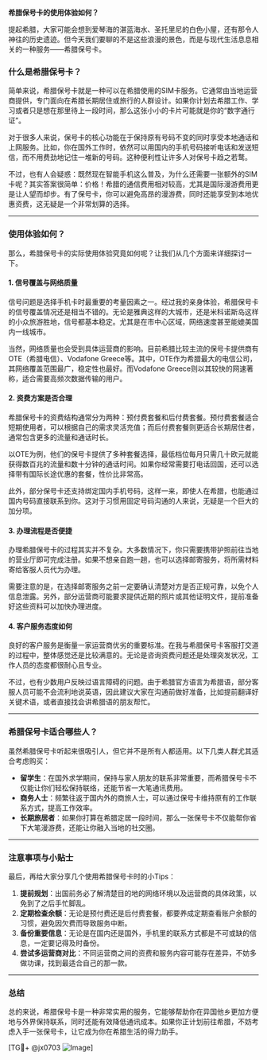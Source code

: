 **希腊保号卡的使用体验如何？**

提起希腊，大家可能会想到爱琴海的湛蓝海水、圣托里尼的白色小屋，还有那令人神往的历史遗迹。但今天我们要聊的不是这些浪漫的景色，而是与现代生活息息相关的一种服务——希腊保号卡。

### 什么是希腊保号卡？

简单来说，希腊保号卡就是一种可以在希腊使用的SIM卡服务。它通常由当地运营商提供，专门面向在希腊长期居住或旅行的人群设计。如果你计划去希腊工作、学习或者只是想在那里待上一段时间，那么这张小小的卡片可能就是你的“数字通行证”。

对于很多人来说，保号卡的核心功能在于保持原有号码不变的同时享受本地通话和上网服务。比如，你在国外工作时，依然可以用国内的手机号码接听电话和发送短信，而不用费劲地记住一堆新的号码。这种便利性让许多人对保号卡趋之若鹜。

不过，也有人会疑惑：既然现在智能手机这么普及，为什么还需要一张额外的SIM卡呢？其实答案很简单：价格！希腊的通信费用相对较高，尤其是国际漫游费用更是让人望而却步。有了保号卡，你可以避免高昂的漫游费，同时还能享受到本地优惠资费，这无疑是一个非常划算的选择。

---

### 使用体验如何？

那么，希腊保号卡的实际使用体验究竟如何呢？让我们从几个方面来详细探讨一下。

#### 1. **信号覆盖与网络质量**
信号问题是选择手机卡时最重要的考量因素之一。经过我的亲身体验，希腊保号卡的信号覆盖情况还是相当不错的。无论是雅典这样的大城市，还是米科诺斯岛这样的小众旅游胜地，信号都基本稳定。尤其是在市中心区域，网络速度甚至能媲美国内一线城市。

当然，网络质量也会受到具体运营商的影响。目前希腊比较主流的保号卡提供商有OTE（希腊电信）、Vodafone Greece等。其中，OTE作为希腊最大的电信公司，其网络覆盖范围最广，稳定性也最好。而Vodafone Greece则以其较快的网速著称，适合需要高频次数据传输的用户。

#### 2. **资费方案是否合理**
希腊保号卡的资费结构通常分为两种：预付费套餐和后付费套餐。预付费套餐适合短期使用者，可以根据自己的需求灵活充值；而后付费套餐则更适合长期居住者，通常包含更多的流量和通话时长。

以OTE为例，他们的保号卡提供了多种套餐选择，最低档位每月只需几十欧元就能获得数百兆的流量和数十分钟的通话时间。如果你经常需要打电话回国，还可以选择带有国际长途优惠的套餐，性价比非常高。

此外，部分保号卡还支持绑定国内手机号码，这样一来，即使人在希腊，也能通过国内号码直接联系到你。这对于习惯用固定号码沟通的人来说，无疑是一个巨大的加分项。

#### 3. **办理流程是否便捷**
办理希腊保号卡的过程其实并不复杂。大多数情况下，你只需要携带护照前往当地的营业厅即可完成注册。如果不想亲自跑一趟，也可以选择邮寄服务，将所需材料寄给客服人员代为办理。

需要注意的是，在选择邮寄服务之前一定要确认清楚对方是否正规可靠，以免个人信息泄露。另外，部分运营商可能要求提供近期的照片或其他证明文件，提前准备好这些资料可以加快办理进度。

#### 4. **客户服务态度如何**
良好的客户服务是衡量一家运营商优劣的重要标准。在我与希腊保号卡客服打交道的过程中，整体感觉还是比较满意的。无论是咨询资费问题还是处理突发状况，工作人员的态度都很耐心且专业。

不过，也有少数用户反映过语言障碍的问题。由于希腊官方语言为希腊语，部分客服人员可能不会流利地说英语，因此建议大家在沟通前做好准备，比如提前翻译好关键术语，或者直接找会讲希腊语的朋友帮忙。

---

### 希腊保号卡适合哪些人？
虽然希腊保号卡听起来很吸引人，但它并不是所有人都适用。以下几类人群尤其适合考虑购买：

- **留学生**：在国外求学期间，保持与家人朋友的联系非常重要，而希腊保号卡不仅能让你们轻松保持联络，还能节省一大笔通讯费用。
- **商务人士**：频繁往返于国内外的商旅人士，可以通过保号卡维持原有的工作联系方式，提高工作效率。
- **长期旅居者**：如果你打算在希腊定居一段时间，那么一张保号卡不仅能帮你省下大笔漫游费，还能让你融入当地的社交圈。

---

### 注意事项与小贴士

最后，再给大家分享几个使用希腊保号卡时的小Tips：

1. **提前规划**：出国前务必了解清楚目的地的网络环境以及运营商的具体政策，以免到了之后手忙脚乱。
2. **定期检查余额**：无论是预付费还是后付费套餐，都要养成定期查看账户余额的习惯，避免因欠费而导致服务中断。
3. **备份重要信息**：无论是在国内还是国外，手机里的联系方式都是不可或缺的信息，一定要记得及时备份。
4. **尝试多运营商对比**：不同运营商之间的资费和服务内容可能存在差异，不妨多做功课，找到最适合自己的那一款。

---

### 总结

总的来说，希腊保号卡是一种非常实用的服务，它能够帮助你在异国他乡更加方便地与外界保持联系，同时还能有效降低通讯成本。如果你正计划前往希腊，不妨考虑入手一张保号卡，让它成为你在希腊生活的得力助手。

[TG💪+ @jx0703 ![Image](https://github.com/user-attachments/assets/dbca1d08-cadb-493c-b0ec-ad6f7a83f270)]